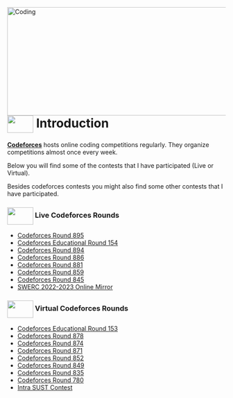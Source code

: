 <img  align = "right" alt="Coding" width="800px" height="250px" src="https://cdn.dribbble.com/users/1959912/screenshots/6463995/competition_dribbble.gif">
<br>

# <img src = "https://cdn.dribbble.com/users/2206859/screenshots/4955676/hotel_dribble1.gif" align = "center" width = "60px" height = "40px"> Introduction
[**Codeforces**](https://codeforces.com) hosts online coding competitions regularly. They organize competitions almost once every week.

Below you will find some of the contests that I have participated (Live or Virtual).

Besides codeforces contests you might also find some other contests that I have participated.

### <img src = "https://cdn.dribbble.com/users/1138721/screenshots/10809828/media/478d32b2e65c8c3194b7f2154e179231.gif" align = "center" width = "60px" height = "40px"> Live Codeforces Rounds
- [Codeforces Round 895](https://github.com/khalid586/LIve-Virtual-Contests/tree/main/LIve%20Contests/CF%20Round%20895)
- [Codeforces Educational Round 154](https://github.com/khalid586/Live-and-Virtual-Contests/tree/main/LIve%20Contests/CF%20Edu%20Round%20154)
- [Codeforces Round 894](https://github.com/khalid586/Live-and-Virtual-Contests/tree/main/LIve%20Contests/CF%20Round%20894)
- [Codeforces Round 886](https://github.com/khalid586/Live-and-Virtual-Contests/tree/main/LIve%20Contests/CF%20Round%20886)
- [Codeforces Round 881](https://github.com/khalid586/Live-and-Virtual-Contests/tree/main/LIve%20Contests/CF%20Round%20881)
- [Codeforces Round 859](https://github.com/khalid586/Live-and-Virtual-Contests/tree/main/LIve%20Contests/CF%20Round%20859)
- [Codeforces Round 845](https://github.com/khalid586/Live-and-Virtual-Contests/tree/main/LIve%20Contests/CF%20Round%20845)
- [SWERC 2022-2023 Online Mirror](https://github.com/khalid586/Live-and-Virtual-Contests/tree/main/LIve%20Contests/SWERC%202022-2023%20-%20Online%20Mirror%20(Unrated%2C%20ICPC%20Rules%2C%20Teams%20Preferred))

### <img src = "https://cdn.dribbble.com/users/2131993/screenshots/4948736/media/421d4ed2f3d23c73d64d20963f61f422.gif" align = "center" width = "60px" height = "40px"> Virtual Codeforces Rounds
- [Codeforces Educational Round 153](https://github.com/khalid586/Live-and-Virtual-Contests/tree/main/Virtual%20Contests/CF%20Edu%20round%20153)
- [Codeforces Round 878](https://github.com/khalid586/Live-and-Virtual-Contests/tree/main/Virtual%20Contests/CF%20round%20878)
- [Codeforces Round 874](https://github.com/khalid586/Live-and-Virtual-Contests/tree/main/Virtual%20Contests/CF%20round%20874)
- [Codeforces Round 871](https://github.com/khalid586/Live-and-Virtual-Contests/tree/main/Virtual%20Contests/CF%20round%20871)
- [Codeforces Round 852](https://github.com/khalid586/Live-and-Virtual-Contests/tree/main/Virtual%20Contests/CF%20round%20852)
- [Codeforces Round 849](https://github.com/khalid586/Live-and-Virtual-Contests/tree/main/Virtual%20Contests/CF%20round%20849)
- [Codeforces Round 835](https://github.com/khalid586/Live-and-Virtual-Contests/tree/main/Virtual%20Contests/CF%20round%20835)
- [Codeforces Round 780](https://github.com/khalid586/Live-and-Virtual-Contests/tree/main/Virtual%20Contests/CF%20round%20780)
- [Intra SUST Contest](https://github.com/khalid586/Live-and-Virtual-Contests/tree/main/Virtual%20Contests/Intra%20SUST%20programming%20contest)

